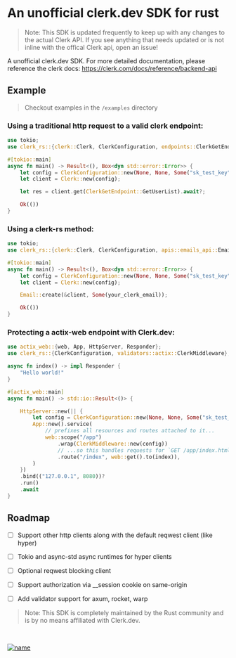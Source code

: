 # An unofficial clerk.dev SDK for rust
> Note: This SDK is updated frequently to keep up with any changes to the actual Clerk API. If you see anything that needs updated or is not inline with the offical Clerk api, open an issue!

A unofficial clerk.dev SDK. For more detailed documentation, please reference the clerk docs: https://clerk.com/docs/reference/backend-api

## Example
> Checkout examples in the `/examples` directory

### Using a traditional http request to a valid clerk endpoint:
```rust
use tokio;
use clerk_rs::{clerk::Clerk, ClerkConfiguration, endpoints::ClerkGetEndpoint};

#[tokio::main]
async fn main() -> Result<(), Box<dyn std::error::Error>> {
    let config = ClerkConfiguration::new(None, None, Some("sk_test_key".to_string()), None);
    let client = Clerk::new(config);

    let res = client.get(ClerkGetEndpoint::GetUserList).await?;

    Ok(())
}
```

### Using a clerk-rs method:
```rust
use tokio;
use clerk_rs::{clerk::Clerk, ClerkConfiguration, apis::emails_api::Email};

#[tokio::main]
async fn main() -> Result<(), Box<dyn std::error::Error>> {
    let config = ClerkConfiguration::new(None, None, Some("sk_test_key".to_string()), None);
    let client = Clerk::new(config);

    Email::create(&client, Some(your_clerk_email));

    Ok(())
}
```

### Protecting a actix-web endpoint with Clerk.dev:
```rust
use actix_web::{web, App, HttpServer, Responder};
use clerk_rs::{ClerkConfiguration, validators::actix::ClerkMiddleware};

async fn index() -> impl Responder {
    "Hello world!"
}

#[actix_web::main]
async fn main() -> std::io::Result<()> {

    HttpServer::new(|| {
        let config = ClerkConfiguration::new(None, None, Some("sk_test_key".to_string()), None);
        App::new().service(
            // prefixes all resources and routes attached to it...
            web::scope("/app")
                .wrap(ClerkMiddleware::new(config))
                // ...so this handles requests for `GET /app/index.html`
                .route("/index", web::get().to(index)),
        )
    })
    .bind(("127.0.0.1", 8080))?
    .run()
    .await
}
```

## Roadmap
 - [ ] Support other http clients along with the default reqwest client (like hyper)
 - [ ] Tokio and async-std async runtimes for hyper clients
 - [ ] Optional reqwest blocking client
 - [ ] Support authorization via __session cookie on same-origin
 - [ ] Add validator support for axum, rocket, warp


> Note: This SDK is completely maintained by the Rust community and is by no means affiliated with Clerk.dev.

</br>

[![name](https://user-images.githubusercontent.com/68653294/232151991-265606f7-e31c-4c0e-8659-4e339a0b99a0.svg)](https://cincinnati.ventures)
